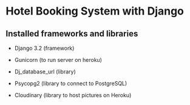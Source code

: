 # Hotel Booking System with Django

## Installed frameworks and libraries

* Django 3.2 (framework)
* Gunicorn (to run server on heroku)

* Dj_database_url (library)
* Psycopg2 (library to connect to PostgreSQL)
* Cloudinary (library to host pictures on Heroku)
